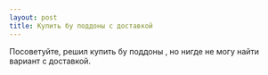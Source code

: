 ```yaml
---
layout: post 
title: Купить бу поддоны с доставкой 
--- 
```

Посоветуйте, решил купить бу поддоны , но нигде не могу найти вариант с доставкой.
